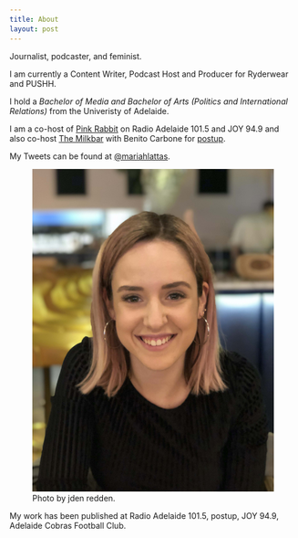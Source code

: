```yaml
---
title: About
layout: post
---
```


Journalist, podcaster, and feminist.

I am currently a Content Writer, Podcast Host and Producer for Ryderwear and PUSHH.

I hold a *Bachelor of Media and Bachelor of Arts (Politics and International Relations)* from the Univeristy of Adelaide.

I am a co-host of [Pink Rabbit](http://radioadelaide.org.au/program/pink-rabbit/) on Radio Adelaide 101.5 and JOY 94.9 and also co-host [The Milkbar](https://podcasts.apple.com/au/podcast/the-milkbar/id1478059008) with Benito Carbone for [postup](http://postup.com.au).

My Tweets can be found at [@mariahlattas](https://twitter.com/mariahlattas).

<figure>
  <img alt="Mariah Lattas" src="/assets/images/about-me.jpg" />
  <figcaption>
    Photo by jden redden.
  </figcaption>
</figure>

My work has been published at Radio Adelaide 101.5, postup, JOY 94.9, Adelaide Cobras Football Club.

<!--I will be travelling to the United States in early 2020 to observe the 2020 Presidential Election Primaries. If you would like me to write for you from the field, please get in [touch](mailto:mariahlattas1@gmail.com).-->